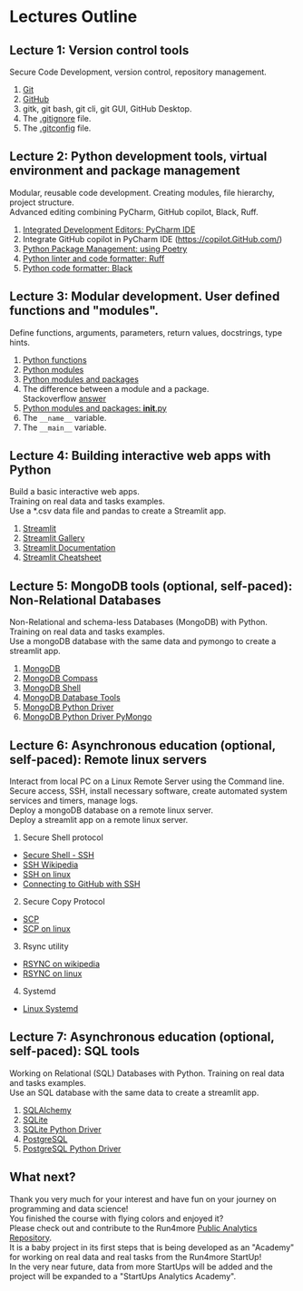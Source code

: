 
# Lectures Outline

## Lecture 1: Version control tools
Secure Code Development, version control, repository management.
1) [Git](https://git-scm.com/)  
2) [GitHub](https://github.com/)
3) gitk, git bash, git cli, git GUI, GitHub Desktop.  
4) The [.gitignore](https://git-scm.com/docs/gitignore) file.
5) The [.gitconfig](https://git-scm.com/book/en/v2/Getting-Started-First-Time-Git-Setup) file.

## Lecture 2: Python development tools, virtual environment and package management
Modular, reusable code development. Creating modules, file hierarchy, project structure.    
Advanced editing combining PyCharm, GitHub copilot, Black, Ruff.  
1) [Integrated Development Editors: PyCharm IDE](https://www.jetbrains.com/pycharm/)
2) Integrate GitHub copilot in PyCharm IDE (https://copilot.GitHub.com/)
3) [Python Package Management: using Poetry](https://python-poetry.org/)
4) [Python linter and code formatter: Ruff](https://github.com/astral-sh/ruff)
5) [Python code formatter: Black](https://github.com/psf/black)

## Lecture 3: Modular development. User defined functions and "modules".
Define functions, arguments, parameters, return values, docstrings, type hints.
1) [Python functions](https://docs.python.org/3/tutorial/controlflow.html#defining-functions)
2) [Python modules](https://docs.python.org/3/tutorial/modules.html)
3) [Python modules and packages](https://docs.python.org/3/tutorial/modules.html#packages)
4) The difference between a module and a package.   
Stackoverflow [answer](https://stackoverflow.com/questions/7948494/whats-the-difference-between-a-python-module-and-a-python-package)
5) [Python modules and packages: __init__.py](https://docs.python.org/3/tutorial/modules.html#packages)
6) The `__name__` variable.
7) The `__main__` variable.

## Lecture 4: Building interactive web apps with Python
Build a basic interactive web apps.   
Training on real data and tasks examples.  
Use a *.csv data file and pandas to create a Streamlit app.   
1) [Streamlit](https://streamlit.io/)
2) [Streamlit Gallery](https://streamlit.io/gallery)
3) [Streamlit Documentation](https://docs.streamlit.io/en/stable/)
4) [Streamlit Cheatsheet](https://docs.streamlit.io/library/cheatsheet)

## Lecture 5: MongoDB tools (optional, self-paced): Non-Relational Databases
Non-Relational and schema-less Databases (MongoDB) with Python. Training on real data and tasks examples.  
Use a mongoDB database with the same data and pymongo to create a streamlit app. 
1) [MongoDB](https://www.mongodb.com/)
2) [MongoDB Compass](https://www.mongodb.com/products/compass)
3) [MongoDB Shell](https://www.mongodb.com/products/shell)
4) [MongoDB Database Tools](https://www.mongodb.com/products/database-tools)
5) [MongoDB Python Driver](https://docs.mongodb.com/drivers/python/)
6) [MongoDB Python Driver PyMongo](https://pypi.org/project/pymongo/) 

## Lecture 6: Asynchronous education (optional, self-paced): Remote linux servers
Interact from local PC on a Linux Remote Server using the Command line.   
Secure access, SSH, install necessary software, create automated system services and timers, manage logs.  
Deploy a mongoDB database on a remote linux server.  
Deploy a streamlit app on a remote linux server.  
1) Secure Shell protocol  
* [Secure Shell - SSH](https://www.ssh.com/academy/ssh)
* [SSH Wikipedia](https://en.wikipedia.org/wiki/Secure_Shell)  
* [SSH on linux](https://wiki.archlinux.org/title/OpenSSH)   
* [Connecting to GitHub with SSH](https://docs.github.com/en/authentication/connecting-to-github-with-ssh)  
2) Secure Copy Protocol
* [SCP](https://www.ssh.com/academy/ssh/scp)  
* [SCP on linux](https://wiki.archlinux.org/title/SCP_and_SFTP)  
3) Rsync utility
* [RSYNC on wikipedia](https://en.wikipedia.org/wiki/Rsync)
* [RSYNC on linux](https://wiki.archlinux.org/title/Rsync)
4) Systemd 
* [Linux Systemd](https://wiki.archlinux.org/title/Systemd)

## Lecture 7: Asynchronous education (optional, self-paced): SQL tools
Working on Relational (SQL) Databases with Python. Training on real data and tasks examples.  
Use an SQL database with the same data to create a streamlit app.
1) [SQLAlchemy](https://www.sqlalchemy.org/)
2) [SQLite](https://www.sqlite.org/index.html)
3) [SQLite Python Driver](https://docs.python.org/3/library/sqlite3.html)
4) [PostgreSQL](https://www.postgresql.org/)
5) [PostgreSQL Python Driver](https://www.psycopg.org/psycopg3/docs/)  

## What next?
Thank you very much for your interest and have fun on your journey on programming and data science!     
You finished the course with flying colors and enjoyed it?   
Please check out and contribute to the Run4more [Public Analytics Repository](https://github.com/argythana/r4m_public_demo).   
It is a baby project in its first steps that is being developed as an "Academy" for working on real data and real tasks from the Run4more StartUp!  
In the very near future, data from more StartUps will be added and the project will be expanded to a "StartUps Analytics Academy".
